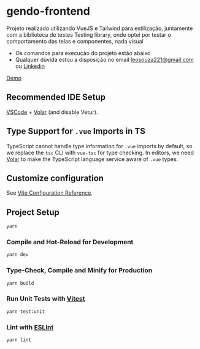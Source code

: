 # gendo-frontend

Projeto realizado utilizando VueJS e Tailwind para estilização, juntamente com a biblioteca de testes Testing library, onde optei por testar o comportamento das telas e componentes, nada visual

- Os comandos para execução do projeto estão abaixo
- Qualquer dúvida estou a disposição no email leosouza221@gmail.com ou [Linkedin](https://www.linkedin.com/in/leonardo-de-souza-a75557156/)

[Demo](https://leosouza221.github.io/gendo-frontend-test/)

## Recommended IDE Setup

[VSCode](https://code.visualstudio.com/) + [Volar](https://marketplace.visualstudio.com/items?itemName=Vue.volar) (and disable Vetur).

## Type Support for `.vue` Imports in TS

TypeScript cannot handle type information for `.vue` imports by default, so we replace the `tsc` CLI with `vue-tsc` for type checking. In editors, we need [Volar](https://marketplace.visualstudio.com/items?itemName=Vue.volar) to make the TypeScript language service aware of `.vue` types.

## Customize configuration

See [Vite Configuration Reference](https://vitejs.dev/config/).

## Project Setup

```sh
yarn
```

### Compile and Hot-Reload for Development

```sh
yarn dev
```

### Type-Check, Compile and Minify for Production

```sh
yarn build
```

### Run Unit Tests with [Vitest](https://vitest.dev/)

```sh
yarn test:unit
```

### Lint with [ESLint](https://eslint.org/)

```sh
yarn lint
```
